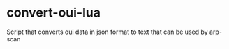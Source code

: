 # convert-oui-lua
Script that converts oui data in json format to text that can be used by arp-scan
